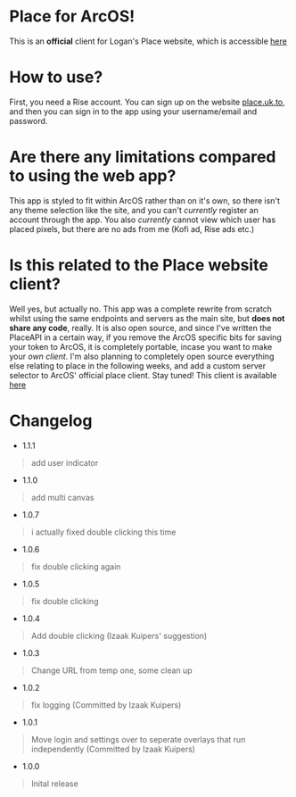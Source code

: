 # Place for ArcOS!
This is an **official** client for Logan's Place website, which is accessible [here](https://place.uk.to/)

# How to use?
First, you need a Rise account. You can sign up on the website [place.uk.to](https://place.uk.to/), and then you can sign in to the app using your username/email and password.

# Are there any limitations compared to using the web app?
This app is styled to fit within ArcOS rather than on it's own, so there isn't any theme selection like the site, and you can't *currently* register an account through the app. You also *currently* cannot view which user has placed pixels, but there are no ads from me (Kofi ad, Rise ads etc.)

# Is this related to the Place website client?
Well yes, but actually no. This app was a complete rewrite from scratch whilst using the same endpoints and servers as the main site, but **does not share any code**, really. It is also open source, and since I've written the PlaceAPI in a certain way, if you remove the ArcOS specific bits for saving your token to ArcOS, it is completely portable, incase you want to make your *own client*. I'm also planning to completely open source everything else relating to place in the following weeks, and add a custom server selector to ArcOS' official place client. Stay tuned!
This client is available [here](https://github.com/An-Unnamed-Developer/LC_PlaceArcOS/)


# Changelog
- 1.1.1
> add user indicator
- 1.1.0
> add multi canvas
- 1.0.7
> i actually fixed double clicking this time 
- 1.0.6
> fix double clicking again
- 1.0.5
> fix double clicking
- 1.0.4
> Add double clicking (Izaak Kuipers' suggestion)
- 1.0.3
> Change URL from temp one, some clean up
- 1.0.2
> fix logging (Committed by Izaak Kuipers)
- 1.0.1
> Move login and settings over to seperate overlays that run independently (Committed by Izaak Kuipers)
- 1.0.0
> Inital release
